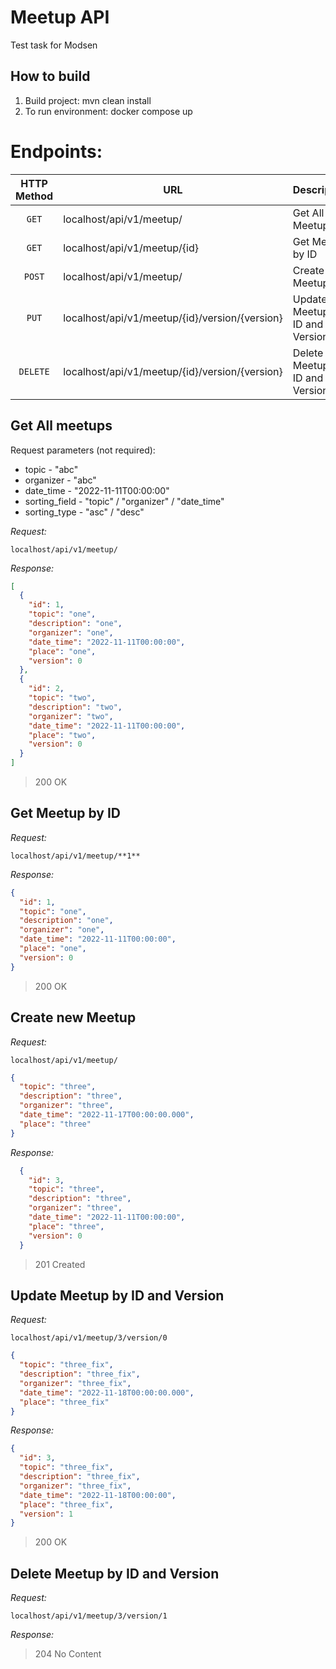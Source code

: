 # Meetup API
Test task for Modsen

## How to build
1. Build project: mvn clean install
2. To run environment: docker compose up

# Endpoints:

|   HTTP Method   | URL                                            | Description                     |
|:---------------:|------------------------------------------------|---------------------------------|
|      `GET`      | localhost/api/v1/meetup/                       | Get All Meetups                 |
|      `GET`      | localhost/api/v1/meetup/{id}                   | Get Meetup by ID                |
|     `POST`      | localhost/api/v1/meetup/                       | Create new Meetup               |
|      `PUT`      | localhost/api/v1/meetup/{id}/version/{version} | Update Meetup by ID and Version |
|    `DELETE`     | localhost/api/v1/meetup/{id}/version/{version} | Delete Meetup by ID and Version |

## Get All meetups

Request parameters (not required):

- topic - "abc"
- organizer - "abc"
- date_time - "2022-11-11T00:00:00" 
- sorting_field - "topic" / "organizer" / "date_time"
- sorting_type - "asc" / "desc"


*Request:*

`localhost/api/v1/meetup/`

*Response:*
```json
[
  {
    "id": 1,
    "topic": "one",
    "description": "one",
    "organizer": "one",
    "date_time": "2022-11-11T00:00:00",
    "place": "one",
    "version": 0
  },
  {
    "id": 2,
    "topic": "two",
    "description": "two",
    "organizer": "two",
    "date_time": "2022-11-11T00:00:00",
    "place": "two",
    "version": 0
  }
]
```
>200 OK
## Get Meetup by ID

*Request:*

`localhost/api/v1/meetup/**1**`

*Response:*
```json
{
  "id": 1,
  "topic": "one",
  "description": "one",
  "organizer": "one",
  "date_time": "2022-11-11T00:00:00",
  "place": "one",
  "version": 0
}

```
> 200 OK
## Create new Meetup

*Request:*

`localhost/api/v1/meetup/`
> 


```json
{
  "topic": "three",
  "description": "three",
  "organizer": "three",
  "date_time": "2022-11-17T00:00:00.000",
  "place": "three"
}
```

*Response:*
```json
  {
    "id": 3,
    "topic": "three",
    "description": "three",
    "organizer": "three",
    "date_time": "2022-11-11T00:00:00",
    "place": "three",
    "version": 0
  }
```
>201 Created
## Update Meetup by ID and Version
*Request:*

`localhost/api/v1/meetup/3/version/0`

```json
{
  "topic": "three_fix",
  "description": "three_fix",
  "organizer": "three_fix",
  "date_time": "2022-11-18T00:00:00.000",
  "place": "three_fix"
}
```

*Response:*
```json
{
  "id": 3,
  "topic": "three_fix",
  "description": "three_fix",
  "organizer": "three_fix",
  "date_time": "2022-11-18T00:00:00",
  "place": "three_fix",
  "version": 1
}
```
> 200 OK
## Delete Meetup by ID and Version
*Request:*

`localhost/api/v1/meetup/3/version/1`

*Response:*

> 204 No Content 

